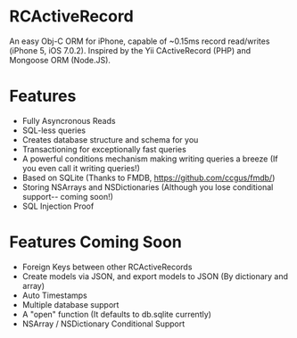 RCActiveRecord
==============

An easy Obj-C ORM for iPhone, capable of ~0.15ms record read/writes (iPhone 5, iOS 7.0.2). 
Inspired by the Yii CActiveRecord (PHP) and Mongoose ORM (Node.JS).

Features
==========
* Fully Asyncronous Reads
* SQL-less queries
* Creates database structure and schema for you
* Transactioning for exceptionally fast queries
* A powerful conditions mechanism making writing queries a breeze (If you even call it writing queries!)
* Based on SQLite (Thanks to FMDB, https://github.com/ccgus/fmdb/)
* Storing NSArrays and NSDictionaries (Although you lose conditional support-- coming soon!)
* SQL Injection Proof

Features Coming Soon
==========
* Foreign Keys between other RCActiveRecords
* Create models via JSON, and export models to JSON (By dictionary and array)
* Auto Timestamps
* Multiple database support
* A "open" function (It defaults to db.sqlite currently)
* NSArray / NSDictionary Conditional Support